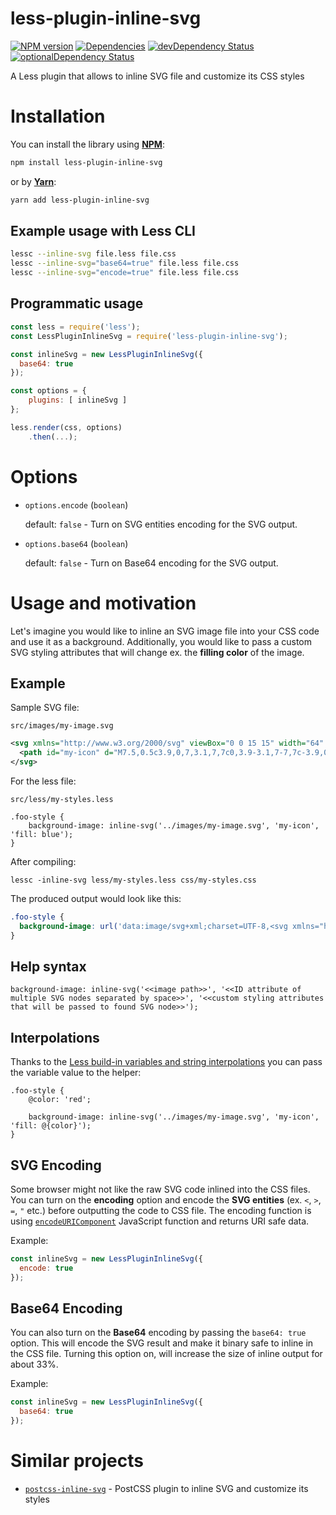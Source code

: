 less-plugin-inline-svg
======================

[![NPM version](https://badge.fury.io/js/less-plugin-inline-svg.svg)](https://www.npmjs.com/package/less-plugin-inline-svg)
[![Dependencies](https://david-dm.org/atlassian/less-plugin-inline-svg.svg)](https://david-dm.org/atlassian/less-plugin-inline-svg)
[![devDependency Status](https://david-dm.org/atlassian/less-plugin-inline-svg/dev-status.svg)](https://david-dm.org/atlassian/less-plugin-inline-svg#info=devDependencies)
[![optionalDependency Status](https://david-dm.org/atlassian/less-plugin-inline-svg/optional-status.svg)](https://david-dm.org/atlassian/less-plugin-inline-svg#info=optionalDependencies)

A Less plugin that allows to inline SVG file and customize its CSS styles

Installation
============

You can install the library using [**NPM**](https://www.npmjs.com):

```bash
npm install less-plugin-inline-svg
```

or by [**Yarn**](https://yarnpkg.com/):

```bash
yarn add less-plugin-inline-svg
```

## Example usage with Less CLI

```sh
lessc --inline-svg file.less file.css
lessc --inline-svg="base64=true" file.less file.css
lessc --inline-svg="encode=true" file.less file.css
```

## Programmatic usage

```js
const less = require('less');
const LessPluginInlineSvg = require('less-plugin-inline-svg');

const inlineSvg = new LessPluginInlineSvg({
  base64: true
});

const options = {
    plugins: [ inlineSvg ]
};

less.render(css, options)
    .then(...);
```

Options
=======

 - `options.encode` (`boolean`)

    default: `false` - Turn on SVG entities encoding for the SVG output.

 - `options.base64` (`boolean`)

    default: `false` - Turn on Base64 encoding for the SVG output.

Usage and motivation
====================

Let's imagine you would like to inline an SVG image file into your CSS code and use it as a background.
Additionally, you would like to pass a custom SVG styling attributes that will change ex. the **filling color** of the image.

## Example
Sample SVG file:

`src/images/my-image.svg`

```svg
<svg xmlns="http://www.w3.org/2000/svg" viewBox="0 0 15 15" width="64" height="64">
  <path id="my-icon" d="M7.5,0.5c3.9,0,7,3.1,7,7c0,3.9-3.1,7-7,7c-3.9,0-7-3.1-7-7l0,0C0.5,3.6,3.6,0.5,7.5,0.5 C7.5,0.5,7.5,0.5,7.5,0.5L7.5,0.5L7.5,0.5z M6.1,4.7v5.6l4.2-2.8L6.1,4.7z"/>
</svg>
```

For the less file:

`src/less/my-styles.less`

```less
.foo-style {
    background-image: inline-svg('../images/my-image.svg', 'my-icon', 'fill: blue');
}
```

After compiling:

`lessc -inline-svg less/my-styles.less css/my-styles.css`

The produced output would look like this:

```css
.foo-style {
  background-image: url('data:image/svg+xml;charset=UTF-8,<svg xmlns="http://www.w3.org/2000/svg" viewBox="0 0 15 15" width="64" height="64"><path id="my-icon" d="M7.5,0.5c3.9,0,7,3.1,7,7c0,3.9-3.1,7-7,7c-3.9,0-7-3.1-7-7l0,0C0.5,3.6,3.6,0.5,7.5,0.5 C7.5,0.5,7.5,0.5,7.5,0.5L7.5,0.5L7.5,0.5z M6.1,4.7v5.6l4.2-2.8L6.1,4.7z" fill="blue"/></svg>');
}

```

## Help syntax

```less
background-image: inline-svg('<<image path>>', '<<ID attribute of multiple SVG nodes separated by space>>', '<<custom styling attributes that will be passed to found SVG node>>');
```

## Interpolations

Thanks to the [Less build-in variables and string interpolations](http://lesscss.org/features/#variables-feature-variable-interpolation) you can pass the variable value to the helper:

```less
.foo-style {
    @color: 'red';

    background-image: inline-svg('../images/my-image.svg', 'my-icon', 'fill: @{color}');
}
```


## SVG Encoding
Some browser might not like the raw SVG code inlined into the CSS files.
You can turn on the **encoding** option and encode the **SVG entities** (ex. `<`, `>`, `=`, `"` etc.) before outputting the code to CSS file.
The encoding function is using [`encodeURIComponent`](https://developer.mozilla.org/en/docs/Web/JavaScript/Reference/Global_Objects/encodeURIComponent) JavaScript function and returns URI safe data.

Example:

```js
const inlineSvg = new LessPluginInlineSvg({
  encode: true
});
```

## Base64 Encoding
You can also turn on the **Base64** encoding by passing the `base64: true` option.
This will encode the SVG result and make it binary safe to inline in the CSS file.
Turning this option on, will increase the size of inline output for about 33%.

Example:

```js
const inlineSvg = new LessPluginInlineSvg({
  base64: true
});
```

Similar projects
================

 -  [`postcss-inline-svg`](https://github.com/TrySound/postcss-inline-svg) - PostCSS plugin to inline SVG and customize its styles  
